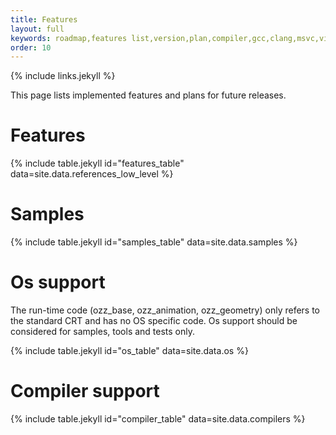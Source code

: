 ```yaml
---
title: Features
layout: full
keywords: roadmap,features list,version,plan,compiler,gcc,clang,msvc,visual studio,os,mac,osx,ios,windows,linux,debian,freebsd
order: 10
---
```


{% include links.jekyll %}

This page lists implemented features and plans for future releases.

Features
========

{% include table.jekyll id="features_table" data=site.data.references_low_level %}

Samples
=======

{% include table.jekyll id="samples_table" data=site.data.samples %}

Os support
==========

The run-time code (ozz_base, ozz_animation, ozz_geometry) only refers to the standard CRT and has no OS specific code. Os support should be considered for samples, tools and tests only.

{% include table.jekyll id="os_table" data=site.data.os %}

Compiler support
================

{% include table.jekyll id="compiler_table" data=site.data.compilers %}
